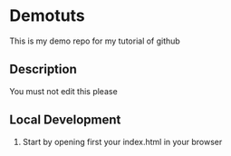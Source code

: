 # Demotuts

This is my demo repo for my tutorial of github

## Description

You must not edit this please

## Local Development

1. Start by opening first your index.html in your browser

